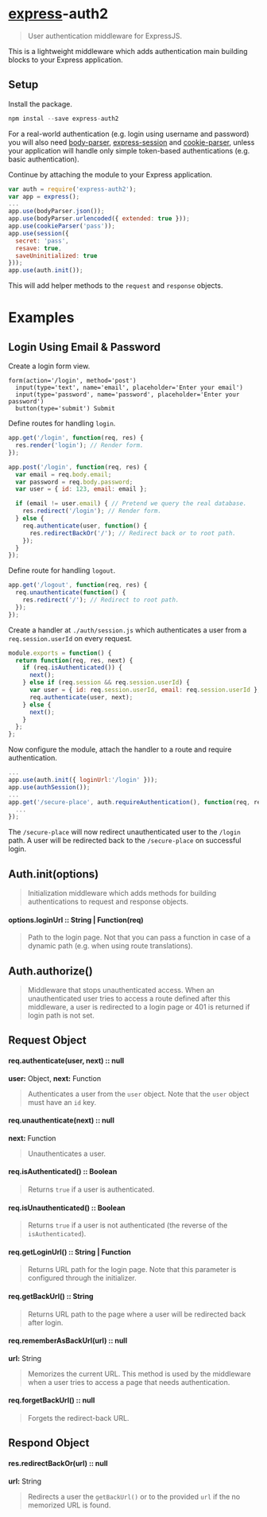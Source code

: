 # [express](https://github.com/strongloop/express)-auth2

> User authentication middleware for ExpressJS.

This is a lightweight middleware which adds authentication main building blocks to your Express application.

## Setup

Install the package.

```js
npm instal --save express-auth2
```

For a real-world authentication (e.g. login using username and password) you will also need [body-parser](https://github.com/expressjs/body-parser), [express-session](https://github.com/expressjs/session) and [cookie-parser](https://github.com/expressjs/cookie-parser), unless your application will handle only simple token-based authentications (e.g. basic authentication).

Continue by attaching the module to your Express application.

```js
var auth = require('express-auth2');
var app = express();
...
app.use(bodyParser.json());
app.use(bodyParser.urlencoded({ extended: true }));
app.use(cookieParser('pass'));
app.use(session({
  secret: 'pass',
  resave: true,
  saveUninitialized: true
}));
app.use(auth.init());
```

This will add helper methods to the `request` and `response` objects.

# Examples

## Login Using Email & Password

Create a login form view.

```jade
form(action='/login', method='post')
  input(type='text', name='email', placeholder='Enter your email')
  input(type='password', name='password', placeholder='Enter your password')
  button(type='submit') Submit
```

Define routes for handling `login`.

```js
app.get('/login', function(req, res) {
  res.render('login'); // Render form.
});

app.post('/login', function(req, res) {
  var email = req.body.email;
  var password = req.body.password;
  var user = { id: 123, email: email };

  if (email != user.email) { // Pretend we query the real database.
    res.redirect('/login'); // Render form.
  } else {
    req.authenticate(user, function() {
      res.redirectBackOr('/'); // Redirect back or to root path.
    });
  }
});
```

Define route for handling `logout`.

```js
app.get('/logout', function(req, res) {
  req.unauthenticate(function() {
    res.redirect('/'); // Redirect to root path.
  });
});
```

Create a handler at `./auth/session.js` which authenticates a user from a `req.session.userId` on every request.

```js
module.exports = function() {
  return function(req, res, next) {
    if (req.isAuthenticated()) {
      next();
    } else if (req.session && req.session.userId) {
      var user = { id: req.session.userId, email: req.session.userId }; // Pretend we query real database.
      req.authenticate(user, next);
    } else {
      next();
    }
  };
};
```

Now configure the module, attach the handler to a route and require authentication.

```js
...
app.use(auth.init({ loginUrl:'/login' }));
app.use(authSession());
...
app.get('/secure-place', auth.requireAuthentication(), function(req, res) {
  ...
});
```

The `/secure-place` will now redirect unauthenticated user to the `/login` path. A user will be redirected back to the `/secure-place` on successful login.

## Auth.init(options)

> Initialization middleware which adds methods for building authentications to request and response objects.

#### options.loginUrl :: String | Function(req)

> Path to the login page. Not that you can pass a function in case of a dynamic path (e.g. when using route translations).

## Auth.authorize()

> Middleware that stops unauthenticated access. When an unauthenticated user tries to access a route defined after this middleware, a user is redirected to a login page or 401 is returned if login path is not set.

## Request Object

#### req.authenticate(user, next) :: null

**user:** Object, **next:** Function

> Authenticates a user from the `user` object. Note that the `user` object must have an `id` key.

#### req.unauthenticate(next) :: null

**next:** Function

> Unauthenticates a user.

#### req.isAuthenticated() :: Boolean

> Returns `true` if a user is authenticated.

#### req.isUnauthenticated() :: Boolean

> Returns `true` if a user is not authenticated (the reverse of the `isAuthenticated`).

#### req.getLoginUrl() :: String | Function

> Returns URL path for the login page. Note that this parameter is configured through the initializer.

#### req.getBackUrl() :: String

> Returns URL path to the page where a user will be redirected back after  login.

#### req.rememberAsBackUrl(url) :: null

**url:** String

> Memorizes the current URL. This method is used by the middleware when a user tries to access a page that needs authentication.

#### req.forgetBackUrl() :: null

> Forgets the redirect-back URL.

## Respond Object

#### res.redirectBackOr(url) :: null

**url:** String

> Redirects a user the `getBackUrl()` or to the provided `url` if the no memorized URL is found.

